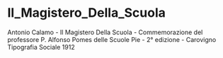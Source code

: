 # Il_Magistero_Della_Scuola
Antonio Calamo - Il Magistero Della Scuola - Commemorazione del professore P. Alfonso Pomes delle Scuole Pie - 2° edizione - Carovigno Tipografia Sociale 1912
